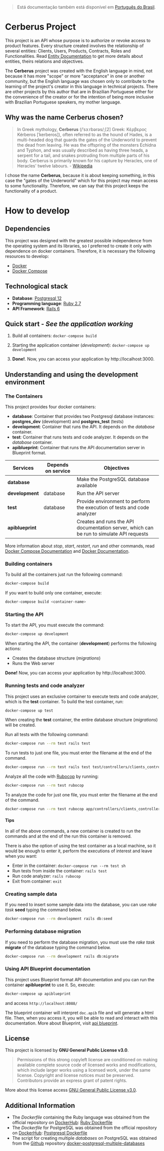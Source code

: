 > Está documentação também está disponível em [Português do Brasil](README_pt-br.md).
# Cerberus Project
This project is an API whose purpose is to authorize or revoke access to product features. Every structure created involves the relationship of several entities: Clients, Users, Products, Contracts, Roles and Functionalities. Read [Entity Documentation](entity_documentation.md) to get more details about entities, theirs relations and objectives.

The **Cerberus** project was created with the English language in mind, not because it has more "scope" or more "acceptance" in one or another community, but the English language was chosen only to contribute to the learning of the project's creator in this language in technical projects. There are other projects by this author that are in Brazilian Portuguese either for the convenience of the creator or for the intention of being more inclusive with Brazilian Portuguese speakers, my mother language.

## Why was the name Cerberus chosen?
> In Greek mythology, **Cerberus** (/ˈsɜːrbərəs/;[2] Greek: Κέρβερος Kérberos [ˈkerberos]), often referred to as the hound of Hades, is a multi-headed dog that guards the gates of the Underworld to prevent the dead from leaving. He was the offspring of the monsters Echidna and Typhon, and was usually described as having three heads, a serpent for a tail, and snakes protruding from multiple parts of his body. Cerberus is primarily known for his capture by Heracles, one of Heracles' twelve labours. - [Wikipedia](https://en.wikipedia.org/wiki/Cerberus)

I chose the name **Cerberus**, because it is about keeping something, in this case the "gates of the Underworld" which for this project may mean access to some functionality. Therefore, we can say that this project keeps the functionality of a product.

# How to develop

## Dependencies
This project was designed with the greatest possible independence from the operating system and its libraries, so I preferred to create it only with dependence on docker containers. Therefore, it is necessary the following resources to develop:

- [Docker](https://docs.docker.com/install/)
- [Docker Compose](https://docs.docker.com/compose/install/)

## Technological stack

- **Database**: [Postgresql 12](https://www.postgresql.org/)
- **Programming language**: [Ruby 2.7](https://ruby-doc.org/core-2.7.0/)
- **API Framework**: [Rails 6](https://guides.rubyonrails.org/)

## Quick start - *See the application working*

1. Build all containers: ```docker-compose build```

2. Starting the application container (*development*): ```docker-compose up development```

3. **Done!**. Now, you can access your application by http://localhost:3000.

## Understanding and using the development environment

### The Containers

This project provides four docker containers:

- **database**: Container that provides two Postgresql database instances: **postgres_dev** (development) and **postgres_test** (tests)
- **development**: Container that runs the API. It depends on the *database* container.
- **test**: Container that runs tests and code analyzer. It depends on the *database* container.
- **apiblueprint**: Container that runs the API documentation server in Blueprint format.

| Services         | Depends on service | Objectives                                                                               |
|------------------|--------------------|------------------------------------------------------------------------------------------|
| **database**     |                    | Make the PostgreSQL database available                                                   |
| **development**  | database           | Run the API server                                                                       |
| **test**         | database           | Provide environment to perform the execution of tests and code  analyzer                 |
| **apiblueprint** |                    | Creates and runs the API documentation server, which can be run to simulate API requests |

More information about *stop*, *start*, *restart*, *run* and other commands, read [Docker Compose Documentation](https://docs.docker.com/compose/) and [Docker Documentation](https://docs.docker.com/).

### Building containers

To build all the containers just run the following command:

```bash
docker-compose build
```

If you want to build only one container, execute:

```bash
docker-compose build <container-name>
```

### Starting the API

To start the API, you must execute the command:
```bash
docker-compose up development
```

When starting the API, the container (**development**) performs the following actions:
- Creates the database structure (*migrations*)
- Runs the Web server

**Done!** Now, you can access your application by http://localhost:3000.

### Running tests and code analyzer

This project uses an exclusive container to execute tests and code analyzer, which is the **test** container. To build the test container, run:

```bash
docker-compose up test
```

When creating the **test** container, the entire database structure (*migrations*) will be created.

Run all tests with the following command:

```bash
docker-compose run --rm test rails test
```

To run tests to just one file, you must enter the filename at the end of the command.

```bash
docker-compose run --rm test rails test test/controllers/clients_controller_test.rb
```

Analyze all the code with [Rubocop](https://github.com/rubocop-hq/rubocop) by running:

```bash
docker-compose run --rm test rubocop
```

To analyze the code for just one file, you must enter the filename at the end of the command.

```bash
docker-compose run --rm test rubocop app/controllers/clients_controller.rb
```

#### Tips
In all of the above commands, a new container is created to run the commands and at the end of the run this container is removed.

There is also the option of using the test container as a local machine, so it would be enough to enter it, perform the executions of interest and leave when you want:

- Enter in the container: ```docker-compose run --rm test sh```
- Run tests from inside the container: ```rails test```
- Run code analyzer: ```rails rubocop```
- Exit from container: ```exit```

### Creating sample data

If you need to insert some sample data into the database, you can use *rake task* **seed** typing the command below.

```bash
docker-compose run --rm development rails db:seed
```

### Performing database migration

If you need to perform the database migration, you must use the *rake task* **migrate** of the database typing the command below.

```bash
docker-compose run --rm development rails db:migrate
```

### Using API Blueprint documentation

This project uses Blueprint format API documentation and you can run the container **apiblueprint** to use it. So, execute:

```bash
docker-compose up apiblueprint
```

and access ```http://localhost:8088/```

The blueprint container will interpret `doc.apib` file and will generate a html file. Then, when you access it, you will be able to read and interact with this documentation. More about Blueprint, visit [api blueprint](https://apiblueprint.org/).

## License
This project is licensed by **GNU General Public License v3.0**.

> Permissions of this strong copyleft license are conditioned on making available complete source code of licensed works and modifications, which include larger works using a licensed work, under the same license. Copyright and license notices must be preserved. Contributors provide an express grant of patent rights.

More about this license access [GNU General Public License v3.0](LICENSE.md).

## Additional Information
- The *Dockerfile* containing the Ruby language was obtained from the official repository on [DockerHub](https://hub.docker.com/): [Ruby Dockerfile](https://hub.docker.com/_/ruby/)
- The *Dockerfile* for PostgreSQL was obtained from the official repository on [DockerHub](https://hub.docker.com/): [Postgresql Dockerfile](https://hub.docker.com/_/postgres/)
- The script for creating multiple *databases* on PostgreSQL was obtained from the [Github](https://github.com) repository [docker-postgresql-multiple-databases](https://github.com/mrts/docker-postgresql-multiple-databases)
